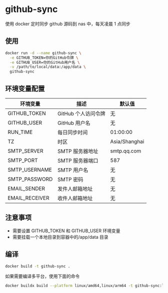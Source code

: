# github-sync

使用 docker 定时同步 github 源码到 nas 中，每天凌晨 1 点同步

## 使用

```bash
docker run -d --name github-sync \
  -e GITHUB_TOKEN=你的GitHub令牌 \
  -e GITHUB_USER=你的GitHub用户名 \
  -v /path/to/local/data:/app/data \
  github-sync
```

## 环境变量配置

| 环境变量       | 描述                | 默认值        |
| -------------- | ------------------- | ------------- |
| GITHUB_TOKEN   | GitHub 个人访问令牌 | 无            |
| GITHUB_USER    | GitHub 用户名       | 无            |
| RUN_TIME       | 每日同步时间        | 01:00:00      |
| TZ             | 时区                | Asia/Shanghai |
| SMTP_SERVER    | SMTP 服务器地址     | smtp.qq.com   |
| SMTP_PORT      | SMTP 服务器端口     | 587           |
| SMTP_USERNAME  | SMTP 用户名         | 无            |
| SMTP_PASSWORD  | SMTP 密码           | 无            |
| EMAIL_SENDER   | 发件人邮箱地址      | 无            |
| EMAIL_RECEIVER | 收件人邮箱地址      | 无            |

## 注意事项

- 需要设置 GITHUB_TOKEN 和 GITHUB_USER 环境变量
- 需要挂载一个本地目录到容器中的/app/data 目录

## 编译

```bash
docker build -t github-sync .
```

如果需要编译多平台，使用下面的命令

```bash
docker buildx build --platform linux/amd64,linux/arm64 -t github-sync:latest .
```
